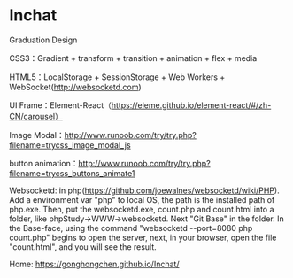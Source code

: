 # Inchat
Graduation Design


CSS3：Gradient + transform + transition + animation + flex + media

HTML5：LocalStorage + SessionStorage + Web Workers + WebSocket(http://websocketd.com)

UI Frame：Element-React（https://eleme.github.io/element-react/#/zh-CN/carousel）

Image Modal：http://www.runoob.com/try/try.php?filename=trycss_image_modal_js

button animation：http://www.runoob.com/try/try.php?filename=trycss_buttons_animate1

Websocketd: in php(https://github.com/joewalnes/websocketd/wiki/PHP). Add a environment var "php" to local OS, the path is the installed path of php.exe. Then, put the websocketd.exe, count.php and count.html into a folder, like phpStudy->WWW->websocketd. Next "Git Base" in the folder. In the Base-face, using the command "websocketd --port=8080 php count.php" begins to open the server, next, in your browser, open the file "count.html", and you will see the result.


Home: https://gonghongchen.github.io/Inchat/